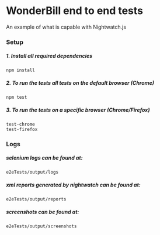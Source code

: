 # WonderBill end to end tests
An example of what is capable with Nightwatch.js 

### Setup 
##### 1. Install all required dependencies 
```
npm install
```

##### 2. To run the tests all tests on the default browser (Chrome)
```
npm test 
```

##### 3. To run the tests on a specific browser (Chrome/Firefox)
```
test-chrome
test-firefox 
```

### Logs
##### selenium logs can be found at:
 ```
 e2eTests/output/logs
 ```

##### xml reports generated by nightwatch can be found at:
 ```
 e2eTests/output/reports
 ```
 
 ##### screenshots can be found at:
  ```
  e2eTests/output/screenshots
  ```
 